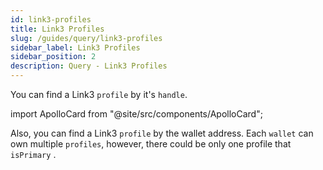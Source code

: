 ```yaml
---
id: link3-profiles
title: Link3 Profiles
slug: /guides/query/link3-profiles
sidebar_label: Link3 Profiles
sidebar_position: 2
description: Query - Link3 Profiles
---
```


You can find a Link3 `profile` by it's `handle`.

import ApolloCard from "@site/src/components/ApolloCard";

<ApolloCard queryName="getProfileByHandle" />


Also, you can find a Link3 `profile` by the wallet address. Each `wallet` can own multiple `profiles`, however, there could be only one profile that `isPrimary` .

<ApolloCard queryName="listProfilesOwnedByAddress" />